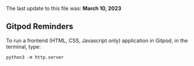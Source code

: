The last update to this file was: **March 10, 2023**

## Gitpod Reminders

To run a frontend (HTML, CSS, Javascript only) application in Gitpod, in the terminal, type:

`python3 -m http.server`